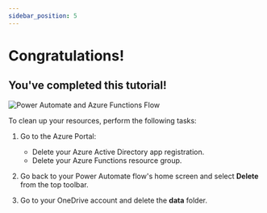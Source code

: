 ```yaml
---
sidebar_position: 5
---
```


# Congratulations!

## You've completed this tutorial! 

![Power Automate and Azure Functions Flow](/img/automate-data-azure-functions-power-automate/scenario-overview.png "Power Automate and Azure Functions Flow")

To clean up your resources, perform the following tasks:

1. Go to the Azure Portal:

    - Delete your Azure Active Directory app registration.
    - Delete your Azure Functions resource group.

1. Go back to your Power Automate flow's home screen and select **Delete** from the top toolbar.

1. Go to your OneDrive account and delete the **data** folder.